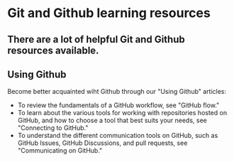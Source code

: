 # Git and Github learning resources
## There are a lot of helpful Git and Github resources available.

## Using Github
Become better acquainted wiht Github through our "Using Github" articles:
* To review the fundamentals of a GitHub workflow, see "GitHub flow."
* To learn about the various tools for working with repositories hosted on GitHub, and how to choose a tool that best suits your needs, see "Connecting to GitHub."
* To understand the different communication tools on GitHub, such as GitHub Issues, GitHub Discussions, and pull requests, see "Communicating on GitHub."
